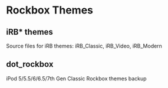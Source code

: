 # Rockbox Themes

## iRB* themes
Source files for iRB themes: iRB_Classic, iRB_Video, iRB_Modern

## dot_rockbox
iPod 5/5.5/6/6.5/7th Gen Classic Rockbox themes backup
